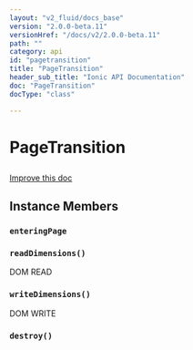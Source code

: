 ```yaml
---
layout: "v2_fluid/docs_base"
version: "2.0.0-beta.11"
versionHref: "/docs/v2/2.0.0-beta.11"
path: ""
category: api
id: "pagetransition"
title: "PageTransition"
header_sub_title: "Ionic API Documentation"
doc: "PageTransition"
docType: "class"

---
```










<h1 class="api-title">
<a class="anchor" name="page-transition" href="#page-transition"></a>

PageTransition





</h1>

<a class="improve-v2-docs" href="http://github.com/driftyco/ionic/edit/master//src/transitions/page-transition.ts#L5">
Improve this doc
</a>










<!-- @usage tag -->


<!-- @property tags -->



<!-- instance methods on the class -->

<h2><a class="anchor" name="instance-members" href="#instance-members"></a>Instance Members</h2>

<div id="enteringPage"></div>

<h3>
<a class="anchor" name="enteringPage" href="#enteringPage"></a>
<code>enteringPage</code>
  

</h3>












<div id="readDimensions"></div>

<h3>
<a class="anchor" name="readDimensions" href="#readDimensions"></a>
<code>readDimensions()</code>
  

</h3>

DOM READ











<div id="writeDimensions"></div>

<h3>
<a class="anchor" name="writeDimensions" href="#writeDimensions"></a>
<code>writeDimensions()</code>
  

</h3>

DOM WRITE











<div id="destroy"></div>

<h3>
<a class="anchor" name="destroy" href="#destroy"></a>
<code>destroy()</code>
  

</h3>















<!-- related link --><!-- end content block -->


<!-- end body block -->


